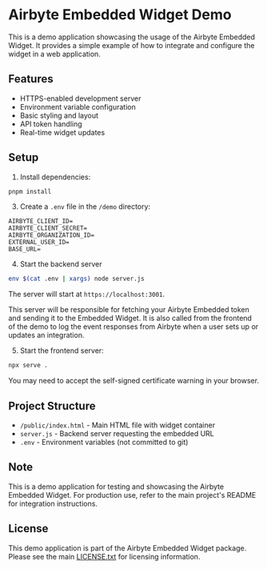 # Airbyte Embedded Widget Demo

This is a demo application showcasing the usage of the Airbyte Embedded Widget. It provides a simple example of how to integrate and configure the widget in a web application.

## Features

- HTTPS-enabled development server
- Environment variable configuration
- Basic styling and layout
- API token handling
- Real-time widget updates

## Setup

1. Install dependencies:

```bash
pnpm install
```

3. Create a `.env` file in the `/demo` directory:

```env
AIRBYTE_CLIENT_ID=
AIRBYTE_CLIENT_SECRET=
AIRBYTE_ORGANIZATION_ID=
EXTERNAL_USER_ID=
BASE_URL=
```

4. Start the backend server

```bash
env $(cat .env | xargs) node server.js
```

The server will start at `https://localhost:3001`.

This server will be responsible for fetching your Airbyte Embedded token and sending it to the Embedded Widget. It is also called from the frontend of the demo to log the event responses from Airbyte when a user sets up or updates an integration.

5. Start the frontend server:

```bash
npx serve .
```

You may need to accept the self-signed certificate warning in your browser.

## Project Structure

- `/public/index.html` - Main HTML file with widget container
- `server.js` - Backend server requesting the embedded URL
- `.env` - Environment variables (not committed to git)

## Note

This is a demo application for testing and showcasing the Airbyte Embedded Widget. For production use, refer to the main project's README for integration instructions.

## License

This demo application is part of the Airbyte Embedded Widget package. Please see the main [LICENSE.txt](../LICENSE.txt) for licensing information.
